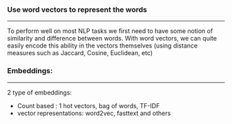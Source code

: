 ### Use word vectors to represent the words
---
To perform well on most NLP tasks we first need
to have some notion of similarity and difference between words. With word vectors, we can quite easily encode this ability in the vectors themselves (using distance measures such as Jaccard, Cosine, Euclidean, etc)


### Embeddings:
---
2 type of embeddings: 
* Count based : 1 hot vectors, bag of words, TF-IDF
* vector representations: word2vec, fasttext and others 

